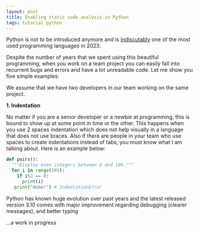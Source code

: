 ```yaml
---
layout: post
title: Enabling static code analysis in Python
tags: tutorial python
---
```


Python is not to be introduced anymore and is [indiscutably](https://trends.google.com/trends/explore?q=%2Fm%2F05z1_,%2Fm%2F07sbkfb,%2Fm%2F02p97,%2Fm%2F060kv,%2Fm%2F0jgqg) one of the most used programming languages in 2023.

Despite the number of years that we spent using this beautiful programming, when you work on a team project you can easily fall into recurrent bugs and errors and have a lot unreadable code. Let me show you five simple examples:

We assume that we have two developers in our team working on the same project.

__1. Indentation__

No matter if you are a senior developer or a newbie at programming, this is bound to show up at some point in time or the other. This happens when you use 2 spaces indentation which does not help visually in a language that does not use braces. Also if there are people in your team who use spaces to create indentations instead of tabs, you must know what I am talking about. Here is an example below:

```python
def pairs():
  """Display even integers between 0 and 100."""
  for i in range(101):
    if i%2 == 0:
      print(i)
   print("done!") # IndentationError
```

Python has known huge evolution over past years and the latest released version 3.10 comes with major improvement regarding debugging (clearer messages), and better typing 

...a work in progress
